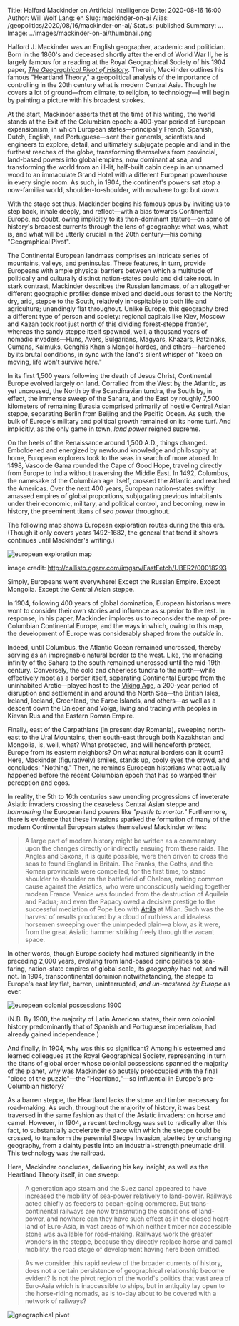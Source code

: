 Title: Halford Mackinder on Artificial Intelligence
Date: 2020-08-16 16:00
Author: Will Wolf
Lang: en
Slug: mackinder-on-ai
Alias: /geopolitics/2020/08/16/mackinder-on-ai/
Status: published
Summary: ...
Image: ../images/mackinder-on-ai/thumbnail.png

Halford J. Mackinder was an English geographer, academic and politician. Born in the 1860's and deceased shortly after the end of World War II, he is largely famous for a reading at the Royal Geographical Society of his 1904 paper, *[The Geographical Pivot of History](https://www.iwp.edu/wp-content/uploads/2019/05/20131016_MackinderTheGeographicalJournal.pdf)*. Therein, Mackinder outlines his famous "Heartland Theory," a geopolitical analysis of the importance of controlling in the 20th century what is modern Central Asia. Though he covers a lot of ground—from climate, to religion, to technology—I will begin by painting a picture with his broadest strokes.

At the start, Mackinder asserts that at the time of his writing, the world stands at the Exit of the Columbian epoch: a 400-year period of European expansionism, in which European states—principally French, Spanish, Dutch, English, and Portuguese—sent their generals, scientists and engineers to explore, detail, and ultimately subjugate people and land in the furthest reaches of the globe, transforming themselves from provincial, land-based powers into global empires, now dominant at sea, and transforming the world from an ill-lit, half-built cabin deep in an unnamed wood to an immaculate Grand Hotel with a different European powerhouse in every single room. As such, in 1904, the continent's powers sat atop a now-familiar world, shoulder-to-shoulder, with nowhere to go but *down.*

With the stage set thus, Mackinder begins his famous opus by inviting us to step back, inhale deeply, and reflect—with a bias towards Continental Europe, no doubt, owing implicitly to its then-dominant stature—on some of history's broadest currents through the lens of geography: what was, what is, and what will be utterly crucial in the 20th century—his coming "Geographical Pivot".

The Continental European landmass comprises an intricate series of mountains, valleys, and peninsulas. These features, in turn, provide Europeans with ample physical barriers between which a multitude of politically and culturally distinct nation-states could and did take root. In stark contrast, Mackinder describes the Russian landmass, of an altogether different geographic profile: dense mixed and deciduous forest to the North; dry, arid, steppe to the South, relatively inhospitable to both life and agriculture; unendingly flat throughout. Unlike Europe, this geography bred a different type of person and society: regional capitals like Kiev, Moscow and Kazan took root just north of this dividing forest-steppe frontier, whereas the sandy steppe itself spawned, well, a thousand years of nomadic invaders—Huns, Avers, Bulgarians, Magyars, Khazars, Patzinaks, Cumans, Kalmuks, Genghis Khan's Mongol hordes, and others—hardened by its brutal conditions, in sync with the land's silent whisper of "keep on moving, life won't survive here."

In its first 1,500 years following the death of Jesus Christ, Continental Europe evolved largely on land. Corralled from the West by the Atlantic, as yet uncrossed, the North by the Scandinavian tundra, the South by, in effect, the immense sweep of the Sahara, and the East by roughly 7,500 kilometers of remaining Eurasia comprised primarily of hostile Central Asian steppe, separating Berlin from Beijing and the Pacific Ocean. As such, the bulk of Europe's military and political growth remained on its home turf. And implicitly, as the only game in town, *land power* reigned supreme.

On the heels of the Renaissance around 1,500 A.D., things changed. Emboldened and energized by newfound knowledge and philosophy at home, European explorers took to the seas in search of more abroad. In 1498, Vasco de Gama rounded the Cape of Good Hope, traveling directly from Europe to India without traversing the Middle East. In 1492, Columbus, the namesake of the Columbian age itself, crossed the Atlantic and reached the Americas. Over the next 400 years, European nation-states swiftly amassed empires of global proportions, subjugating previous inhabitants under their economic, military, and political control, and becoming, new in history, the preeminent titans of *sea power* throughout.

The following map shows European exploration routes during the this era. (Though it only covers years 1492-1682, the general that trend it shows continues until Mackinder's writing.)

![european exploration map]({static}../images/mackinder-on-ai/european-exploration-map.jpg)

image credit: http://callisto.ggsrv.com/imgsrv/FastFetch/UBER2/00018293

Simply, Europeans went everywhere! Except the Russian Empire. Except Mongolia. Except the Central Asian steppe.

In 1904, following 400 years of global domination, European historians were wont to consider their own stories and influence as superior to the rest. In response, in his paper, Mackinder implores us to reconsider the map of pre-Columbian Continental Europe, and the ways in which, owing to this map, the development of Europe was considerably shaped from the *outside* in.

Indeed, until Columbus, the Atlantic Ocean remained uncrossed, thereby serving as an impregnable natural border to the west. Like, the menacing infinity of the Sahara to the south remained uncrossed until the mid-19th century. Conversely, the cold and cheerless tundra to the north—while effectively moot as a border itself, separating Continental Europe from the uninhabited Arctic—played host to the [Viking Age](https://en.wikipedia.org/wiki/Viking_Age), a 200-year period of disruption and settlement in and around the North Sea—the British Isles, Ireland, Iceland, Greenland, the Faroe Islands, and others—as well as a descent down the Dnieper and Volga, living and trading with peoples in Kievan Rus and the Eastern Roman Empire.

Finally, east of the Carpathians (in present day Romania), sweeping north-east to the Ural Mountains, then south-east through both Kazakhstan and Mongolia, is, well, what? What protected, and will henceforth protect, Europe from its eastern neighbors? On what natural borders can it count? Here, Mackinder (figuratively) smiles, stands up, cooly eyes the crowd, and concludes: "Nothing." Then, he reminds European historians what actually happened before the recent Columbian epoch that has so warped their perception and egos.

In reality, the 5th to 16th centuries saw unending progressions of inveterate Asiatic invaders crossing the ceaseless Central Asian steppe and *hammering* the European land powers like *"pestle to mortar."* Furthermore, there is evidence that these invasions sparked the formation of many of the modern Continental European states themselves! Mackinder writes:

> A large part of modern history might be written as a commentary upon the changes directly or indirectly ensuing from these raids. The Angles and Saxons, it is quite possible, were then driven to cross the seas to found England in Britain. The Franks, the Goths, and the Roman provincials were compelled, for the first time, to stand shoulder to shoulder on the battlefield of Chalons, making common cause against the Asiatics, who were unconsciously welding together modern France. Venice was founded from the destruction of Aquileia and Padua; and even the Papacy owed a decisive prestige to the successful mediation of Pope Leo with [Attila](https://en.wikipedia.org/wiki/Attila) at Milan. Such was the harvest of results produced by a cloud of ruthless and idealess horsemen sweeping over the unimpeded plain—a blow, as it were, from the great Asiatic hammer striking freely through the vacant space.

In other words, though Europe society had matured significantly in the preceding 2,000 years, evolving from land-based principalities to sea-faring, nation-state empires of global scale, its *geography* had not, and will not. In 1904, transcontinental dominion notwithstanding, the steppe to Europe's east lay flat, barren, uninterrupted, *and un-mastered by Europe* as ever.

![european colonial possessions 1900](https://apworldunit5.weebly.com/uploads/7/6/7/6/76761401/701214.gif?880)

(N.B. By 1900, the majority of Latin American states, their own colonial history predominantly that of Spanish and Portuguese imperialism, had already gained independence.)

And finally, in 1904, why was this so significant? Among his esteemed and learned colleagues at the Royal Geographical Society, representing in turn the titans of global order whose colonial possessions spanned the majority of the planet, why was Mackinder so acutely preoccupied with the final "piece of the puzzle"—the "Heartland,"—so influential in Europe's pre-Columbian history?

As a barren steppe, the Heartland lacks the stone and timber necessary for road-making. As such, throughout the majority of history, it was best traversed in the same fashion as that of the Asiatic invaders: on horse and camel. However, in 1904, a recent technology was set to radically alter this fact, to substantially accelerate the pace with which the steppe could be crossed, to transform the perennial Steppe Invasion, abetted by unchanging geography, from a dainty pestle into an industrial-strength pneumatic drill. This technology was the railroad.

Here, Mackinder concludes, delivering his key insight, as well as the Heartland Theory itself, in one sweep:

> A generation ago steam and the Suez canal appeared to have increased the mobility of sea-power relatively to land-power. Railways acted chiefly as feeders to ocean-going commerce. But trans-continental railways are now transmuting the conditions of land-power, and nowhere can they have such effect as in the closed heart-land of Euro-Asia, in vast areas of which neither timber nor accessible stone was available for road-making. Railways work the greater wonders in the steppe, because they directly replace horse and camel mobility, the road stage of development having here been omitted.

> As we consider this rapid review of the broader currents of history, does not a certain persistence of geographical relationship become evident? Is not the pivot region of the world's politics that vast area of Euro-Asia which is inaccessible to ships, but in antiquity lay open to the horse-riding nomads, as is to-day about to be covered with a network of railways?

![geographical pivot]({static}../images/mackinder-on-ai/geographical-pivot.png)
